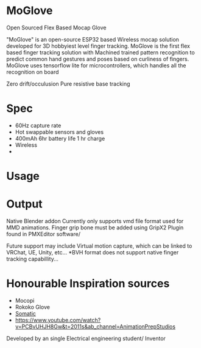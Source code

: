 # MoGlove
Open Sourced Flex Based Mocap Glove

"MoGlove" is an open-source ESP32 based Wireless mocap solution developed for 3D hobbyiest level finger tracking.
MoGlove is the first flex based finger tracking solution with Machined trained pattern recognition to predict common hand gestures and poses based on curliness of fingers. 
MoGlove uses tensorflow lite for microcontrollers, which handles all the recognition on board

Zero drift/occulusion
Pure resistive base tracking

# Spec

- 60Hz capture rate
- Hot swappable sensors and gloves
- 400mAh 6hr battery life 1 hr charge
- Wireless
- 

# Usage


# Output
Native Blender addon
Currently only supports vmd file format used for MMD animations.
Finger grip bone must be added using GripX2 Plugin found in PMXEditor software/

Future support may include Virtual motion capture, which can be linked to VRChat, UE, Unity, etc...
*BVH format does not support native finger tracking capabillity...

# Honourable Inspiration sources
- Mocopi
- Rokoko Glove
- [Somatic](https://www.youtube.com/watch?v=iTj0lcVSIVU&t=613s&ab_channel=ZackFreedman)
- https://www.youtube.com/watch?v=PCBvUHJH8Gw&t=2011s&ab_channel=AnimationPrepStudios

Developed by an single Electrical engineering student/ Inventor
